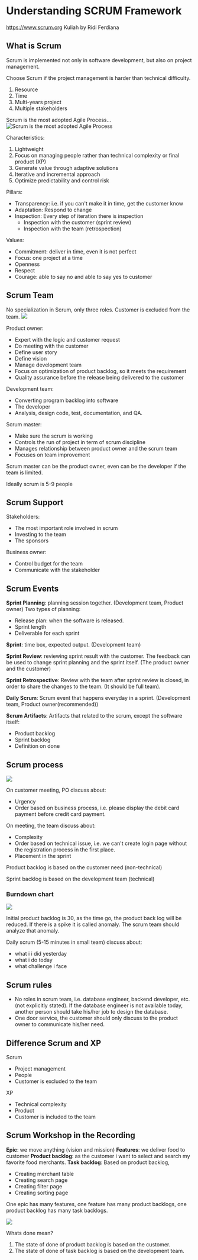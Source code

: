 # Understanding SCRUM Framework
https://www.scrum.org
Kuliah by Ridi Ferdiana

## What is Scrum
Scrum is implemented not only in software development, but also on project management.

Choose Scrum if the project management is harder than technical difficulty. 
1. Resource
2. Time
3. Multi-years project
4. Multiple stakeholders

Scrum is the most adopted Agile Process...
![Scrum is the most adopted Agile Process](attachments/Pasted%20image%2020211027175922.png)

Characteristics:
1. Lightweight
2. Focus on managing people rather than technical complexity or final product (XP)
3. Generate value through adaptive solutions
4. Iterative and incremental approach
5. Optimize predictability and control risk

Pillars:
- Transparency: i.e. if you can't make it in time, get the customer know
- Adaptation: Respond to change
- Inspection: Every step of iteration there is inspection
	- Inspection with the customer (sprint review)
	- Inspection with the team (retrospection)

Values:
- Commitment: deliver in time, even it is not perfect
- Focus: one project at a time
- Openness
- Respect
- Courage: able to say no and able to say yes to customer

## Scrum Team
No specialization in Scrum, only three roles. Customer is excluded from the team.
![](attachments/Pasted%20image%2020211027201058.png)

Product owner:
- Expert with the logic and customer request
- Do meeting with the customer
- Define user story
- Define vision
- Manage development team
- Focus on optimization of product backlog, so it meets the requirement
- Quality assurance before the release being delivered to the customer

Development team:
- Converting program backlog into software
- The developer
- Analysis, design code, test, documentation, and QA.

Scrum master:
- Make sure the scrum is working
- Controls the run of project in term of scrum discipline
- Manages relationship between product owner and the scrum team
- Focuses on team improvement

Scrum master can be the product owner, even can be the developer if the team is limited.

Ideally scrum is 5-9 people

## Scrum Support
Stakeholders:
- The most important role involved in scrum
- Investing to the team
- The sponsors

Business owner:
- Control budget for the team
- Communicate with the stakeholder

## Scrum Events
**Sprint Planning**: planning session together. (Development team, Product owner)
Two types of planning:
- Release plan: when the software is released.
- Sprint length
- Deliverable for each sprint

**Sprint**: time box, expected output. (Development team)

**Sprint Review**: reviewing sprint result with the customer. The feedback can be used to change sprint planning and the sprint itself. (The product owner and the customer)

**Sprint Retrospective**: Review with the team after sprint review is closed, in order to share the changes to the team. (It should be full team).

**Daily Scrum**: Scrum event that happens everyday in a sprint. (Development team, Product owner(recommended))

**Scrum Artifacts**: Artifacts that related to the scrum, except the software itself:
- Product backlog
- Sprint backlog
- Definition on done

## Scrum process
![](attachments/Pasted%20image%2020211027203907.png)

On customer meeting, PO discuss about:
- Urgency
- Order based on business process, i.e. please display the debit card payment before credit card payment.

On meeting, the team discuss about:
- Complexity
- Order based on technical issue, i.e. we can't create login page without the registration process in the first place.
- Placement in the sprint

Product backlog is based on the customer need (non-technical)

Sprint backlog is based on the development team (technical)

### Burndown chart
![](attachments/Pasted%20image%2020211027204700.png)

Initial product backlog is 30, as the time go, the product back log will be reduced. If there is a spike it is called anomaly. The scrum team should analyze that anomaly.

Daily scrum (5-15 minutes in small team) discuss about:
- what i i did yesterday
- what i do today
- what challenge i face


## Scrum rules
- No roles in scrum team, i.e. database engineer, backend developer, etc. (not explicitly stated). If the database engineer is not available today, another person should take his/her job to design the database.
- One door service, the customer should only discuss to the product owner to communicate his/her need.

## Difference Scrum and XP
Scrum
- Project management
- People
- Customer is excluded to the team

XP
- Technical complexity
- Product
- Customer is included to the team

## Scrum Workshop in the Recording
**Epic**: we move anything (vision and mission)
**Features**: we deliver food to customer
**Product backlog**: as the customer i want to select and search my favorite food merchants.
**Task backlog**: Based on product backlog, 
- Creating merchant table
- Creating search page
- Creating filter page
- Creating sorting page

One epic has many features, one feature has many product backlogs, one product backlog has many task backlogs.

![](attachments/Pasted%20image%2020211027211907.png)

Whats done mean?
1. The state of done of product backlog is based on the customer.
2. The state of done of task backlog is based on the development team.

